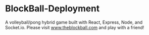 # BlockBall-Deployment
A volleyball/pong hybrid game built with React, Express, Node, and Socket.io.
Please visit www.theblockball.com and play with a friend!

